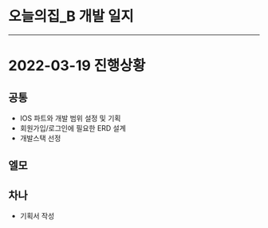 # 오늘의집_B 개발 일지
***
# 2022-03-19 진행상황
## 공통
* IOS 파트와 개발 범위 설정 및 기획
* 회원가입/로그인에 필요한 ERD 설계
* 개발스택 선정


## 엘모

## 차나
* 기획서 작성






